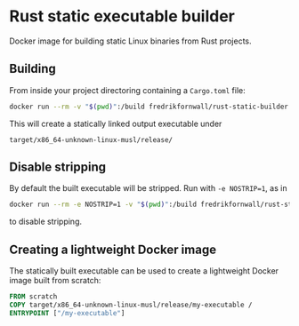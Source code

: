 # Rust static executable builder
Docker image for building static Linux binaries from Rust projects.

## Building
From inside your project directoring containing a `Cargo.toml` file:

```sh
docker run --rm -v "$(pwd)":/build fredrikfornwall/rust-static-builder
```

This will create a statically linked output executable under

    target/x86_64-unknown-linux-musl/release/

## Disable stripping
By default the built executable will be stripped. Run with `-e NOSTRIP=1`, as in

```sh
docker run --rm -e NOSTRIP=1 -v "$(pwd)":/build fredrikfornwall/rust-static-builder
```

to disable stripping.

## Creating a lightweight Docker image
The statically built executable can be used to create a lightweight Docker image built from scratch:

```dockerfile
FROM scratch
COPY target/x86_64-unknown-linux-musl/release/my-executable /
ENTRYPOINT ["/my-executable"]
```
